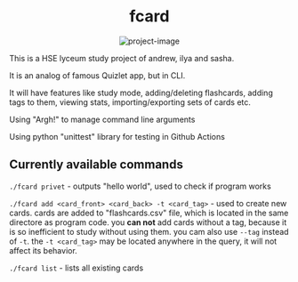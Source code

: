<h1 align="center" id="title">fcard</h1>

<p align="center"><img src="https://socialify.git.ci/Andrewchistyakov/flashcards_lyc/image?description=1&amp;forks=1&amp;issues=1&amp;language=1&amp;name=1&amp;pattern=Signal&amp;pulls=1&amp;stargazers=1&amp;theme=Light" alt="project-image"></p>

This is a HSE lyceum study project of andrew, ilya and sasha.

It is an analog of famous Quizlet app, but in CLI.

It will have features like study mode, adding/deleting flashcards, adding tags to them, viewing stats, importing/exporting sets of cards etc.

Using "Argh!" to manage command line arguments 

Using python "unittest" library for testing in Github Actions

## Currently available commands

`./fcard privet` - outputs "hello world", used to check if program works

`./fcard add <card_front> <card_back> -t <card_tag>` - used to create new cards. cards are added to "flashcards.csv" file, which is located in the same directore as program code. you **can not** add cards without a tag, because it is so inefficient to study without using them. you cam also use `--tag` instead of `-t`. the `-t <card_tag>` may be located anywhere in the query, it will not affect its behavior.

`./fcard list` - lists all existing cards
